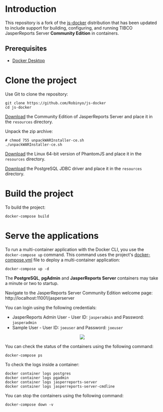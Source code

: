 # Introduction

This repository is a fork of the [js-docker](https://github.com/TIBCOSoftware/js-docker) distribution that has been 
updated to include support for building, configuring, and running TIBCO JasperReports Server **Community Edition** in 
containers.

## Prerequisites

- [Docker Desktop](https://www.docker.com/products/docker-desktop)

# Clone the project

Use Git to clone the repository:

```
git clone https://github.com/Robinyo/js-docker
cd js-docker
```

[Download](https://community.jaspersoft.com/project/jasperreports-server/releases) the Community Edition of 
JasperReports Server and place it in the `resources` directory.

Unpack the zip archive:

```
# chmod 755 unpackWARInstaller-ce.sh
./unpackWARInstaller-ce.sh
```

[Download](https://phantomjs.org/download.html) the Linux 64-bit version of PhantomJS and place it in the `resources` 
directory.

[Download](https://jdbc.postgresql.org/download.html) the PostgreSQL JDBC driver and place it in the `resources` 
directory.

# Build the project

To build the project:

```
docker-compose build
```

# Serve the applications

To run a multi-container application with the Docker CLI, you use the `docker-compose up` command. 
This command uses the project's [docker-compose.yml](https://github.com/Robinyo/js-docker/blob/master/docker-compose.yml) 
file to deploy a multi-container application:

```
docker-compose up -d
```

The **PostgreSQL**, **pgAdmin** and **JasperReports Server** containers may take a minute or two to startup. 

Navigate to the JasperReports Server Community Edition welcome page: http://localhost:11001/jasperserver

You can login using the following credentials:
* JasperReports Admin User - User ID: `jasperadmin` and Password: `jasperadmin`
* Sample User - User ID: `joeuser` and Password: `joeuser`

<p align="center">
  <img src="https://github.com/Robinyo/js-docker/blob/master/login.png">
</p>

You can check the status of the containers using the following command:

```
docker-compose ps
```

To check the logs inside a container:

```
docker container logs postgres
docker container logs pgadmin
docker container logs jasperreports-server
docker container logs jasperreports-server-cmdline
```

You can stop the containers using the following command:

```
docker-compose down -v
```
